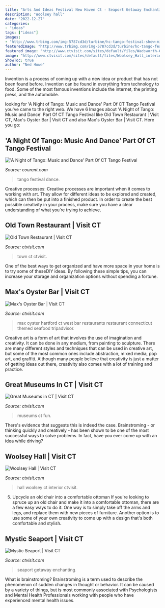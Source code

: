```yaml
---
title: "Arts And Ideas Festival New Haven Ct - Seaport Getaway Enchanting"
description: "Woolsey hall"
date: "2022-12-27"
categories:
- "ideas"
tags: ["ideas"]
images:
- "http://www.trbimg.com/img-5787cd3d/turbine/hc-tango-festival-show-milford-20160714"
featuredImage: "http://www.trbimg.com/img-5787cd3d/turbine/hc-tango-festival-show-milford-20160714"
featured_image: "http://www.ctvisit.com/sites/default/files/Wadsworth-Great-Hall_1.jpg"
image: "http://www.ctvisit.com/sites/default/files/Woolsey_Hall_interior.jpg"
ShowToc: true
author: "Ned Howe"
---
```



Invention is a process of coming up with a new idea or product that has not been found before. Invention can be found in everything from technology to food. Some of the most famous inventions include the internet, the printing press, and the automobile.

	

		
looking for &#039;A Night of Tango: Music and Dance&#039; Part Of CT Tango Festival you've came to the right web. We have 6 Images about &#039;A Night of Tango: Music and Dance&#039; Part Of CT Tango Festival like Old Town Restaurant | Visit CT, Max&#039;s Oyster Bar | Visit CT and also Max&#039;s Oyster Bar | Visit CT. Here you go:
		
    
## &#039;A Night Of Tango: Music And Dance&#039; Part Of CT Tango Festival

<img loading=lazy src="http://www.trbimg.com/img-5787cd3d/turbine/hc-tango-festival-show-milford-20160714" onerror="this.onerror=null;this.src='https://tse1.mm.bing.net/th?id=OIP.eR2xva4vMVQ03oHjafxAmQHaE7&amp;pid=15.1';" alt="&#039;A Night of Tango: Music and Dance&#039; Part Of CT Tango Festival">

_Source: courant.com_

>tango festival dance. 

	

Creative processes:
Creative processes are important when it comes to working with art. They allow for different ideas to be explored and created, which can then be put into a finished product. In order to create the best possible creativity in your process, make sure you have a clear understanding of what you’re trying to achieve.

    
## Old Town Restaurant | Visit CT

<img loading=lazy src="http://www.ctvisit.com/sites/default/files/OldTownRestaurant.jpg" onerror="this.onerror=null;this.src='https://tse2.mm.bing.net/th?id=OIP.jaU9-cbU4c4FBLwobsNXJgHaEY&amp;pid=15.1';" alt="Old Town Restaurant | Visit CT">

_Source: ctvisit.com_

>town ct ctvisit. 

	

One of the best ways to get organized and have more space in your home is to try some of theseDIY ideas. By following these simple tips, you can increase your storage and organization options without spending a fortune.

    
## Max&#039;s Oyster Bar | Visit CT

<img loading=lazy src="https://www.ctvisit.com/sites/default/files/MAX_101_0.jpg" onerror="this.onerror=null;this.src='https://tse3.mm.bing.net/th?id=OIP.VdzKwBOZLypt35InZrA8ZgHaFu&amp;pid=15.1';" alt="Max&#039;s Oyster Bar | Visit CT">

_Source: ctvisit.com_

>max oyster hartford ct west bar restaurants restaurant connecticut themed seafood tripadvisor. 

	

Creative art is a form of art that involves the use of imagination and creativity. It can be done in any medium, from painting to sculpture. There are many different styles and techniques that can be used in creative art, but some of the most common ones include abstraction, mixed media, pop art, and graffiti. Although many people believe that creativity is just a matter of getting ideas out there, creativity also comes with a lot of training and practice.

    
## Great Museums In CT | Visit CT

<img loading=lazy src="http://www.ctvisit.com/sites/default/files/Wadsworth-Great-Hall_1.jpg" onerror="this.onerror=null;this.src='https://tse2.mm.bing.net/th?id=OIP.DPBlZM-okMgZin6dLvxxaAHaFB&amp;pid=15.1';" alt="Great Museums in CT | Visit CT">

_Source: ctvisit.com_

>museums ct fun. 

	

There's evidence that suggests this is indeed the case. Brainstroming - or thinking quickly and creatively - has been shown to be one of the most successful ways to solve problems. In fact, have you ever come up with an idea while driving?

    
## Woolsey Hall | Visit CT

<img loading=lazy src="http://www.ctvisit.com/sites/default/files/Woolsey_Hall_interior.jpg" onerror="this.onerror=null;this.src='https://tse1.mm.bing.net/th?id=OIP.m2kKpuAiSamV-KucB5uN_gHaE8&amp;pid=15.1';" alt="Woolsey Hall | Visit CT">

_Source: ctvisit.com_

>hall woolsey ct interior ctvisit. 

	

5. Upcycle an old chair into a comfortable ottoman
If you're looking to spruce up an old chair and make it into a comfortable ottoman, there are a few easy ways to do it. One way is to simply take off the arms and legs, and replace them with new pieces of furniture. Another option is to use some of your own creativity to come up with a design that's both comfortable and stylish.

    
## Mystic Seaport | Visit CT

<img loading=lazy src="http://www.ctvisit.com/sites/default/files/MysticSeaport_winter.jpg" onerror="this.onerror=null;this.src='https://tse1.mm.bing.net/th?id=OIP.J_v4-kSIlqAjzfNZ79PAbAHaE8&amp;pid=15.1';" alt="Mystic Seaport | Visit CT">

_Source: ctvisit.com_

>seaport getaway enchanting. 

	

What is brainstroming?
Brainstroming is a term used to describe the phenomenon of sudden changes in thought or behavior. It can be caused by a variety of things, but is most commonly associated with Psychologists and Mental Health Professionals working with people who have experienced mental health issues.

